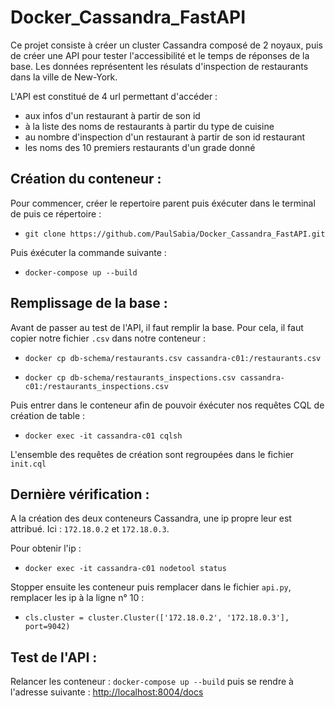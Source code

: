 # Docker_Cassandra_FastAPI

Ce projet consiste à créer un cluster Cassandra composé de 2 noyaux, puis de créer une API pour tester l'accessibilité et le temps de réponses de la base. Les données représentent les résulats d'inspection de restaurants dans la ville de New-York.

L'API est constitué de 4 url permettant d'accéder :
* aux infos d'un restaurant à partir de son id
* à la liste des noms de restaurants à partir du type de cuisine
* au nombre d'inspection d'un restaurant à partir de son id restaurant
* les noms des 10 premiers restaurants d'un grade donné

## Création du conteneur :

Pour commencer, créer le repertoire parent puis éxécuter dans le terminal de puis ce répertoire :

* `git clone https://github.com/PaulSabia/Docker_Cassandra_FastAPI.git`

Puis éxécuter la commande suivante :

* `docker-compose up --build`


## Remplissage de la base :

Avant de passer au test de l'API, il faut remplir la base. Pour cela, il faut copier notre fichier `.csv` dans notre conteneur :

* `docker cp db-schema/restaurants.csv cassandra-c01:/restaurants.csv`

* `docker cp db-schema/restaurants_inspections.csv cassandra-c01:/restaurants_inspections.csv`

Puis entrer dans le conteneur afin de pouvoir éxécuter nos requêtes CQL de création de table :

* `docker exec -it cassandra-c01 cqlsh`

L'ensemble des requêtes de création sont regroupées dans le fichier `init.cql`


## Dernière vérification :

A la création des deux conteneurs Cassandra, une ip propre leur est attribué. Ici : `172.18.0.2` et `172.18.0.3`. 

Pour obtenir l'ip : 

* `docker exec -it cassandra-c01 nodetool status`

Stopper ensuite les conteneur puis remplacer dans le fichier `api.py`, remplacer les ip à la ligne n° 10 :

* `cls.cluster = cluster.Cluster(['172.18.0.2', '172.18.0.3'], port=9042)`

## Test de l'API :

Relancer les conteneur : `docker-compose up --build` puis se rendre à l'adresse suivante : [http://localhost:8004/docs](http://localhost:8004/docs)
